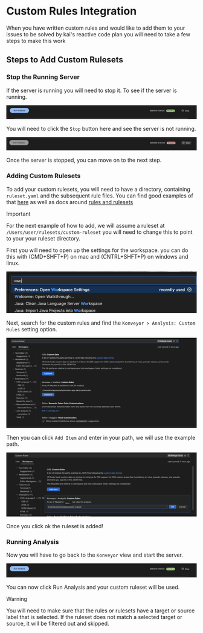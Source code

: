 # Custom Rules Integration

When you have written custom rules and would like to add them to your issues to be solved by kai's reactive code plan you will need to take a few steps to make this work

## Steps to Add Custom Rulesets

### Stop the Running Server

If the server is running you will need to stop it. To see if the server is running.

![image](images/custom_rules/running_server.png)

You will need to click the `Stop` button here and see the server is not running.

![image](images/custom_rules/stopped_server.png)

Once the server is stopped, you can move on to the next step.

### Adding Custom Rulesets

To add your custom rulesets, you will need to have a directory, containing `ruleset.yaml` and the subsequent rule files. You can find good examples of that [here](https://github.com/konveyor/rulesets/tree/main/default/generated) as well as docs around [rules and rulesets](https://github.com/konveyor/analyzer-lsp/blob/main/docs/rules.md)

> [!IMPORTANT]
> For the next example of how to add, we will assume a ruleset at `/Users/user/rulesets/custom-ruleset` you will need to change this to point to your your ruleset directory.

First you will need to open up the settings for the workspace. you can do this with (CMD+SHFT+P) on mac and (CNTRL+SHFT+P) on windows and linux.

![image](images/open_settings.png)

Next, search for the custom rules and find the `Konveyor > Analysis: Custom Rules` setting option.

![image](images/custom_rules/search_custom_rules.png)

Then you can click `Add Item` and enter in your path, we will use the example path.

![image](images/custom_rules/add_custom_ruleset.png)

Once you click ok the ruleset is added!

### Running Analysis

Now you will have to go back to the `Konveyor` view and start the server.

![image](images/custom_rules/running_server.png)

You can now click Run Analysis and your custom ruleset will be used.

> [!WARNING]
> You will need to make sure that the rules or rulesets have a target or source label that is selected. If the ruleset does not match a selected target or source, it will be filtered out and skipped.
